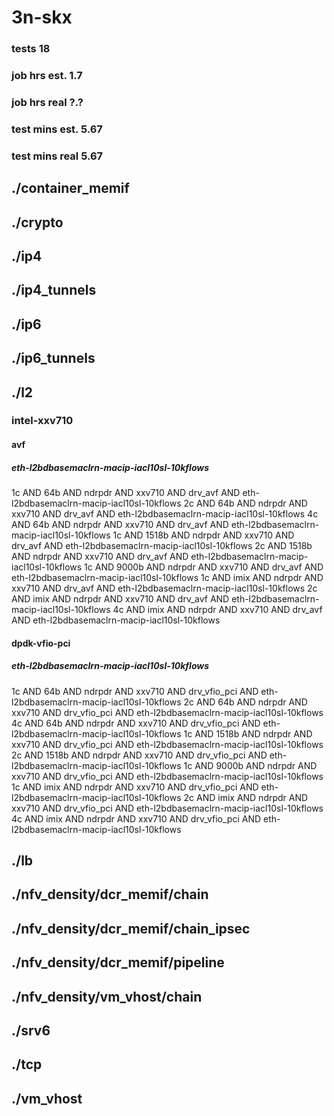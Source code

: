 # 3n-skx
### tests 18
### job hrs est. 1.7
### job hrs real ?.?
### test mins est. 5.67
### test mins real 5.67
## ./container_memif
## ./crypto
## ./ip4
## ./ip4_tunnels
## ./ip6
## ./ip6_tunnels
## ./l2
### intel-xxv710
#### avf
##### eth-l2bdbasemaclrn-macip-iacl10sl-10kflows
1c AND 64b AND ndrpdr AND xxv710 AND drv_avf AND eth-l2bdbasemaclrn-macip-iacl10sl-10kflows
2c AND 64b AND ndrpdr AND xxv710 AND drv_avf AND eth-l2bdbasemaclrn-macip-iacl10sl-10kflows
4c AND 64b AND ndrpdr AND xxv710 AND drv_avf AND eth-l2bdbasemaclrn-macip-iacl10sl-10kflows
1c AND 1518b AND ndrpdr AND xxv710 AND drv_avf AND eth-l2bdbasemaclrn-macip-iacl10sl-10kflows
2c AND 1518b AND ndrpdr AND xxv710 AND drv_avf AND eth-l2bdbasemaclrn-macip-iacl10sl-10kflows
1c AND 9000b AND ndrpdr AND xxv710 AND drv_avf AND eth-l2bdbasemaclrn-macip-iacl10sl-10kflows
1c AND imix AND ndrpdr AND xxv710 AND drv_avf AND eth-l2bdbasemaclrn-macip-iacl10sl-10kflows
2c AND imix AND ndrpdr AND xxv710 AND drv_avf AND eth-l2bdbasemaclrn-macip-iacl10sl-10kflows
4c AND imix AND ndrpdr AND xxv710 AND drv_avf AND eth-l2bdbasemaclrn-macip-iacl10sl-10kflows
#### dpdk-vfio-pci
##### eth-l2bdbasemaclrn-macip-iacl10sl-10kflows
1c AND 64b AND ndrpdr AND xxv710 AND drv_vfio_pci AND eth-l2bdbasemaclrn-macip-iacl10sl-10kflows
2c AND 64b AND ndrpdr AND xxv710 AND drv_vfio_pci AND eth-l2bdbasemaclrn-macip-iacl10sl-10kflows
4c AND 64b AND ndrpdr AND xxv710 AND drv_vfio_pci AND eth-l2bdbasemaclrn-macip-iacl10sl-10kflows
1c AND 1518b AND ndrpdr AND xxv710 AND drv_vfio_pci AND eth-l2bdbasemaclrn-macip-iacl10sl-10kflows
2c AND 1518b AND ndrpdr AND xxv710 AND drv_vfio_pci AND eth-l2bdbasemaclrn-macip-iacl10sl-10kflows
1c AND 9000b AND ndrpdr AND xxv710 AND drv_vfio_pci AND eth-l2bdbasemaclrn-macip-iacl10sl-10kflows
1c AND imix AND ndrpdr AND xxv710 AND drv_vfio_pci AND eth-l2bdbasemaclrn-macip-iacl10sl-10kflows
2c AND imix AND ndrpdr AND xxv710 AND drv_vfio_pci AND eth-l2bdbasemaclrn-macip-iacl10sl-10kflows
4c AND imix AND ndrpdr AND xxv710 AND drv_vfio_pci AND eth-l2bdbasemaclrn-macip-iacl10sl-10kflows
## ./lb
## ./nfv_density/dcr_memif/chain
## ./nfv_density/dcr_memif/chain_ipsec
## ./nfv_density/dcr_memif/pipeline
## ./nfv_density/vm_vhost/chain
## ./srv6
## ./tcp
## ./vm_vhost
